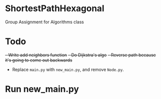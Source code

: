 # ShortestPathHexagonal
Group Assignment for Algorithms class

# Todo
  ~~- Write add neighbors function~~
  ~~- Do Dijkstra's algo~~
  ~~- Reverse path because it's going to come out backwards~~
  - Replace `main.py` with `new_main.py`, and remove `Node.py`.
  
# Run new_main.py
